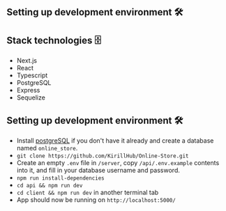 ## Setting up development environment 🛠

## Stack technologies 🗄

- Next.js
- React
- Typescript
- PostgreSQL
- Express
- Sequelize

## Setting up development environment 🛠

- Install [postgreSQL](https://www.postgresql.org/) if you don't have it already and create a database named `online_store`.
- `git clone https://github.com/KirillHub/Online-Store.git`
- Create an empty `.env` file in `/server`, copy `/api/.env.example` contents into it, and fill in your database username and password.
- `npm run install-dependencies`
- `cd api && npm run dev`
- `cd client && npm run dev` in another terminal tab
- App should now be running on `http://localhost:5000/`
